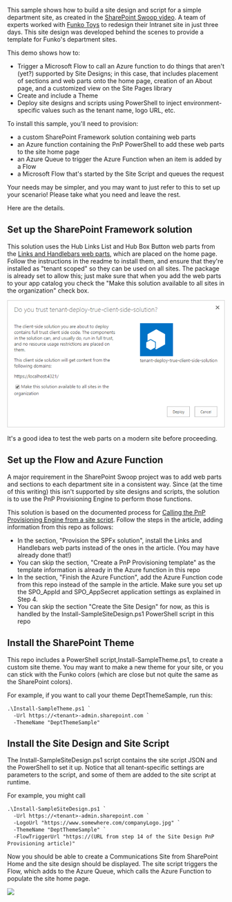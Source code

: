 This sample shows how to build a site design and script for a simple department site, as created in the [SharePoint Swoop video](https://techcommunity.microsoft.com/t5/Microsoft-SharePoint-Blog/SharePoint-Swoop-the-intranet-makeover-show/ba-p/186892). A team of experts worked with [Funko Toys](https://www.funko.com/) to redesign their Intranet site in just three days. This site design was developed behind the scenes to provide a template for Funko's department sites.

This demo shows how to:

* Trigger a Microsoft Flow to call an Azure function to do things that aren't (yet?) supported by Site Designs; in this case, that includes placement of sections and web parts onto the home page, creation of an About page, and a customized view on the Site Pages library
* Create and include a Theme
* Deploy site designs and scripts using PowerShell to inject environment-specific values such as the tenant name, logo URL, etc.


To install this sample, you'll need to provision:

* a custom SharePoint Framework solution containing web parts
* an Azure function containing the PnP PowerShell to add these web parts to the site home page
* an Azure Queue to trigger the Azure Function when an item is added by a Flow
* a Microsoft Flow that's started by the Site Script and queues the request

Your needs may be simpler, and you may want to just refer to this to set up your scenario! Please take what you need and leave the rest.

Here are the details.

## Set up the SharePoint Framework solution

This solution uses the Hub Links List and Hub Box Button web parts from the [Links and Handlebars web parts](https://github.com/SharePoint/sp-dev-solutions/tree/master/solutions/LinksAndHandlebarsTemplate), which are placed on the home page. Follow the instructions in the readme to install them, and ensure that they're installed as "tenant scoped" so they can be used on all sites. The package is already set to allow this; just make sure that when you add the web parts to your app catalog you check the "Make this solution available to all sites in the organization" check box.

![Tenant Scoped](tenant-deploy-app-catalog.png)

It's a good idea to test the web parts on a modern site before proceeding.

## Set up the Flow and Azure Function

A major requirement in the SharePoint Swoop project was to add web parts and sections to each department site in a consistent way. Since (at the time of this writing) this isn't supported by site designs and scripts, the solution is to use the PnP Provisioning Engine to perform those functions.

This solution is based on the documented process for [Calling the PnP Provisioning Engine from a site script](https://docs.microsoft.com/en-us/sharepoint/dev/declarative-customization/site-design-pnp-provisioning). Follow the steps in the article, adding information from this repo as follows:

* In the section, "Provision the SPFx solution", install the Links and Handlebars web parts instead of the ones in the article. (You may have already done that!)
* You can skip the section, "Create a PnP Provisioning template" as the template information is already in the Azure function in this repo
* In the section, "Finish the Azure Function", add the Azure Function code from this repo instead of the sample in the article. Make sure you set up the SPO_AppId and SPO_AppSecret application settings as explained in Step 4.
* You can skip the section "Create the Site Design" for now, as this is handled by the Install-SampleSiteDesign.ps1 PowerShell script in this repo

## Install the SharePoint Theme

This repo includes a PowerShell script,Install-SampleTheme.ps1, to create a custom site theme. You may want to make a new theme for your site, or you can stick with the Funko colors (which are close but not quite the same as the SharePoint colors). 

For example, if you want to call your theme DeptThemeSample, run this:

    .\Install-SampleTheme.ps1 `
      -Url https://<tenant>-admin.sharepoint.com `
      -ThemeName "DeptThemeSample"

## Install the Site Design and Site Script

The Install-SampleSiteDesign.ps1 script contains the site script JSON and the PowerShell to set it up. Notice that all tenant-specific settings are parameters to the script, and some of them are added to the site script at runtime.

For example, you might call

    .\Install-SampleSiteDesign.ps1 `
      -Url https://<tenant>-admin.sharepoint.com `
      -LogoUrl "https://www.somewhere.com/companyLogo.jpg" `
      -ThemeName "DeptThemeSample" `
      -FlowTriggerUrl "https://(URL from step 14 of the Site Design PnP Provisioning article)"

Now you should be able to create a Communications Site from SharePoint Home and the site design should be displayed. The site script triggers the Flow, which adds to the Azure Queue, which calls the Azure Function to populate the site home page.

<img src="https://telemetry.sharepointpnp.com/sp-dev-site-scripts/samples/readme-template" />